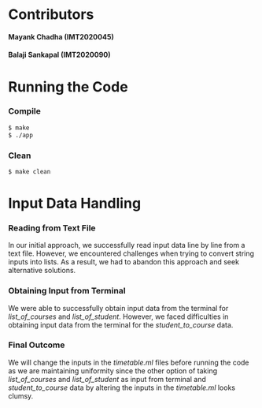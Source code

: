 # Contributors
#### Mayank Chadha (IMT2020045)
#### Balaji Sankapal (IMT2020090)

# Running the Code

### Compile
```bash
$ make
$ ./app
```

### Clean
```bash
$ make clean
```

# Input Data Handling
### Reading from Text File
In our initial approach, we successfully read input data line by line from a text file. However, we encountered challenges when trying to convert string inputs into lists. As a result, we had to abandon this approach and seek alternative solutions.

### Obtaining Input from Terminal
We were able to successfully obtain input data from the terminal for *list_of_courses* and *list_of_student*. However, we faced difficulties in obtaining input data from the terminal for the *student_to_course* data.

### Final Outcome 
We will change the inputs in the *timetable.ml* files before running the code as we are maintaining uniformity since the other option of taking *list_of_courses* and *list_of_student* as input from terminal and *student_to_course* data by altering the inputs in the *timetable.ml* looks clumsy.

